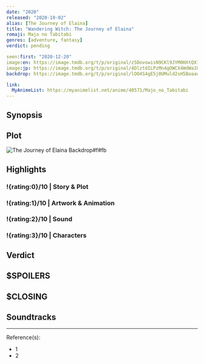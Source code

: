 ```yaml
---
date: "2020"
released: "2020-10-02"
alias: [The Journey of Elaina]
title: "Wandering Witch: The Journey of Elaina"
romaji: Majo no Tabitabi
genres: [adventure, fantasy]
verdict: pending

seen:first: "2020-12-20"
image:en: https://image.tmdb.org/t/p/original/z5DovowisN9CKl9JYM0HXtQX1O2.jpg
image:jp: https://image.tmdb.org/t/p/original/4DlztdILPzMn4gOWCX4WdWa1Ur8.jpg
backdrop: https://image.tmdb.org/t/p/original/lOO4S4gE5j0UMuld2sH5Boaausm.jpg

link:
  MyAnimeList: https://myanimelist.net/anime/40571/Majo_no_Tabitabi
---
```



## Synopsis

## Plot

![The Journey of Elaina Backdrop#f#fb](https://image.tmdb.org/t/p/original/kZE2LlQ0HKubeLEOI9ukhqRXGx2.jpg "Source: TMDB")

## Highlights

### !{rating:0}/10 | Story & Plot

### !{rating:1}/10 | Artwork & Animation

### !{rating:2}/10 | Sound

### !{rating:3}/10 | Characters

## Verdict

## $SPOILERS

## $CLOSING

## Soundtracks

***
Reference(s):

- 1
- 2
